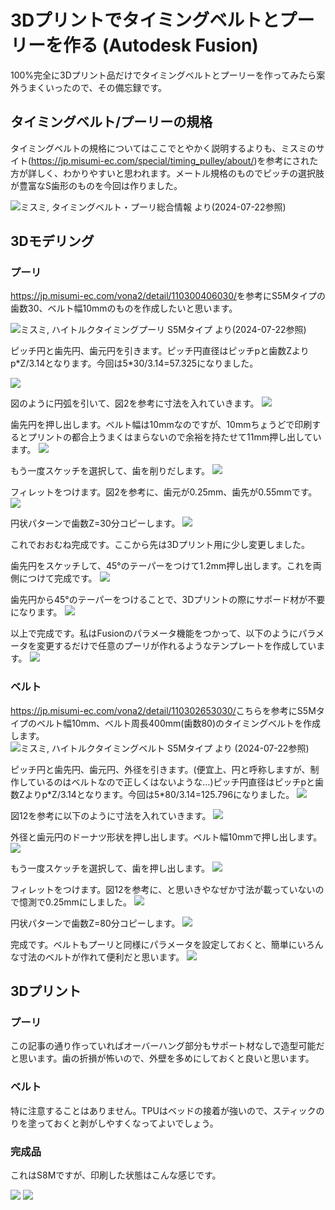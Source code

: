 # 3Dプリントでタイミングベルトとプーリーを作る (Autodesk Fusion)


100%完全に3Dプリント品だけでタイミングベルトとプーリーを作ってみたら案外うまくいったので、その備忘録です。


## タイミングベルト/プーリーの規格

タイミングベルトの規格についてはここでとやかく説明するよりも、ミスミのサイト(<https://jp.misumi-ec.com/special/timing_pulley/about/>)を参考にされた方が詳しく、わかりやすいと思われます。メートル規格のものでピッチの選択肢が豊富なS歯形のものを今回は作りました。

![ミスミ, タイミングベルト・プーリ総合情報  より(2024-07-22参照)](./misumi-belt-table.png)

## 3Dモデリング

### プーリ

<https://jp.misumi-ec.com/vona2/detail/110300406030/>を参考にS5Mタイプの歯数30、ベルト幅10mmのものを作成したいと思います。

![ミスミ, ハイトルクタイミングプーリ S5Mタイプ より(2024-07-22参照)](./misumi-S5M-pulley.png)

ピッチ円と歯先円、歯元円を引きます。ピッチ円直径はピッチpと歯数Zよりp\*Z/3.14となります。今回は5\*30/3.14=57.325になりました。

![](./p001.png)

図のように円弧を引いて、図2を参考に寸法を入れていきます。
![](./p002.png)

歯先円を押し出します。ベルト幅は10mmなのですが、10mmちょうどで印刷するとプリントの都合上うまくはまらないので余裕を持たせて11mm押し出しています。
![](./p003.png)

もう一度スケッチを選択して、歯を削りだします。
![](./p004.png)

フィレットをつけます。図2を参考に、歯元が0.25mm、歯先が0.55mmです。
![](./p005.png)

円状パターンで歯数Z=30分コピーします。
![](./p006.png)

これでおおむね完成です。ここから先は3Dプリント用に少し変更しました。

歯先円をスケッチして、45°のテーパーをつけて1.2mm押し出します。これを両側につけて完成です。
![](./p007.png)

歯先円から45°のテーパーをつけることで、3Dプリントの際にサポード材が不要になります。
![](./p008.png)

以上で完成です。私はFusionのパラメータ機能をつかって、以下のようにパラメータを変更するだけで任意のプーリが作れるようなテンプレートを作成しています。
![](./p009.png)


### ベルト

<https://jp.misumi-ec.com/vona2/detail/110302653030/>こちらを参考にS5Mタイプのベルト幅10mm、ベルト周長400mm(歯数80)のタイミングベルトを作成します。
![ミスミ, ハイトルクタイミングベルト S5Mタイプ より (2024-07-22参照)](./misumi-S5M-belt.png)

ピッチ円と歯先円、歯元円、外径を引きます。(便宜上、円と呼称しますが、制作しているのはベルトなので正しくはないような…)ピッチ円直径はピッチpと歯数Zよりp\*Z/3.14となります。今回は5\*80/3.14=125.796になりました。
![](./b001.png)

図12を参考に以下のように寸法を入れていきます。
![](./b002.png)

外径と歯元円のドーナツ形状を押し出します。ベルト幅10mmで押し出します。
![](./b003.png)

もう一度スケッチを選択して、歯を押し出します。
![](./b004.png)

フィレットをつけます。図12を参考に、と思いきやなぜか寸法が載っていないので憶測で0.25mmにしました。
![](./b005.png)

円状パターンで歯数Z=80分コピーします。 
![](./b006.png)

完成です。ベルトもプーリと同様にパラメータを設定しておくと、簡単にいろんな寸法のベルトが作れて便利だと思います。
![](./b007.png)


## 3Dプリント
### プーリ

この記事の通り作っていればオーバーハング部分もサポート材なしで造型可能だと思います。歯の折損が怖いので、外壁を多めにしておくと良いと思います。

### ベルト

特に注意することはありません。TPUはベッドの接着が強いので、スティックのりを塗っておくと剥がしやすくなってよいでしょう。

### 完成品

これはS8Mですが、印刷した状態はこんな感じです。

![](./thumbnail.jpg)
![](./002.jpg)
